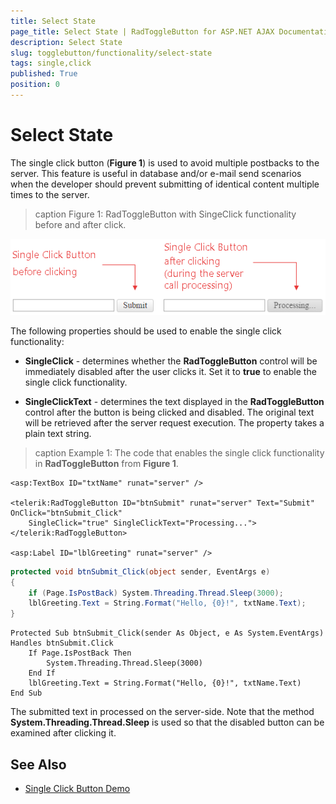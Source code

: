 ```yaml
---
title: Select State
page_title: Select State | RadToggleButton for ASP.NET AJAX Documentation
description: Select State
slug: togglebutton/functionality/select-state
tags: single,click
published: True
position: 0
---
```


# Select State

The single click button (**Figure 1**) is used to avoid multiple postbacks to the server. This feature is useful in database and/or e-mail send scenarios when the developer should prevent submitting of identical content multiple times to the server.

>caption Figure 1: RadToggleButton with SingeClick functionality before and after click.

![button-single-click](images/button-single-click.png)

The following properties should be used to enable the single click functionality:

* **SingleClick** - determines whether the **RadToggleButton** control will be immediately disabled after the user clicks it. Set it to **true** to enable the single click functionality.

* **SingleClickText** - determines the text displayed in the **RadToggleButton** control after the button is being clicked and disabled. The original text will be retrieved after the server request execution. The property takes a plain text string.

>caption Example 1: The code that enables the single click functionality in **RadToggleButton** from **Figure 1**.

````ASP.NET
<asp:TextBox ID="txtName" runat="server" />

<telerik:RadToggleButton ID="btnSubmit" runat="server" Text="Submit" OnClick="btnSubmit_Click"
	SingleClick="true" SingleClickText="Processing...">
</telerik:RadToggleButton>

<asp:Label ID="lblGreeting" runat="server" />
````

````C#
protected void btnSubmit_Click(object sender, EventArgs e)
{
	if (Page.IsPostBack) System.Threading.Thread.Sleep(3000);
	lblGreeting.Text = String.Format("Hello, {0}!", txtName.Text);
}
````
````VB
Protected Sub btnSubmit_Click(sender As Object, e As System.EventArgs) Handles btnSubmit.Click
	If Page.IsPostBack Then
		System.Threading.Thread.Sleep(3000)
	End If
	lblGreeting.Text = String.Format("Hello, {0}!", txtName.Text)
End Sub
````

The submitted text in processed on the server-side. Note that the method **System.Threading.Thread.Sleep**	is used so that the disabled button can be examined after clicking it.

## See Also

 * [Single Click Button Demo](http://demos.telerik.com/aspnet-ajax/togglebutton/examples/singleclick/defaultcs.aspx)
